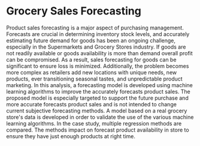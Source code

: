 # Grocery Sales Forecasting

Product sales forecasting is a major aspect of purchasing management. Forecasts are crucial in
determining inventory stock levels, and accurately estimating future demand for goods has been an
ongoing challenge, especially in the Supermarkets and Grocery Stores industry. If goods are not readily
available or goods availability is more than demand overall profit can be compromised. As a result, sales
forecasting for goods can be significant to ensure loss is minimized. Additionally, the problem becomes
more complex as retailers add new locations with unique needs, new products, ever transitioning
seasonal tastes, and unpredictable product marketing. In this analysis, a forecasting model is developed
using machine learning algorithms to improve the accurately forecasts product sales. The proposed
model is especially targeted to support the future purchase and more accurate forecasts product sales
and is not intended to change current subjective forecasting methods. A model based on a real grocery
store's data is developed in order to validate the use of the various machine learning algorithms. In the
case study, multiple regression methods are compared. The methods impact on forecast product
availability in store to ensure they have just enough products at right time.
